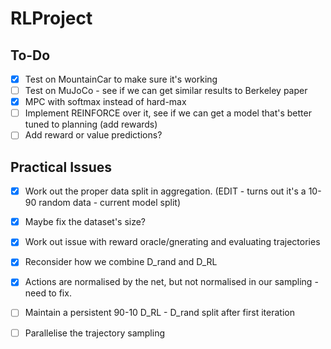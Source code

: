# RLProject

## To-Do

- [x] Test on MountainCar to make sure it's working
- [ ] Test on MuJoCo - see if we can get similar results to Berkeley paper
- [x] MPC with softmax instead of hard-max
- [ ] Implement REINFORCE over it, see if we can get a model that's better tuned to planning (add rewards)
- [ ] Add reward or value predictions?

## Practical Issues

- [x] Work out the proper data split in aggregation. (EDIT - turns out it's a 10-90 random data - current model split)
- [x] Maybe fix the dataset's size?
- [x] Work out issue with reward oracle/gnerating and evaluating trajectories
- [x] Reconsider how we combine D_rand and D_RL
- [x] Actions are normalised by the net, but not normalised in our sampling - need to fix.
- [ ] Maintain a persistent 90-10 D_RL - D_rand split after first iteration
- [ ] Parallelise the trajectory sampling

